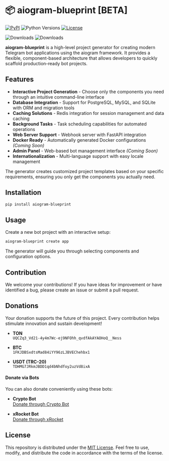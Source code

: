 # 📦 aiogram-blueprint [BETA]

[![PyPI](https://img.shields.io/pypi/v/aiogram-blueprint.svg?color=FFE873&labelColor=3776AB)](https://pypi.python.org/pypi/aiogram-blueprint)
![Python Versions](https://img.shields.io/badge/Python-3.10%20--%203.12-black?color=FFE873&labelColor=3776AB)
[![License](https://img.shields.io/github/license/nessshon/aiogram-blueprint)](LICENSE)

![Downloads](https://pepy.tech/badge/aiogram-blueprint)
![Downloads](https://pepy.tech/badge/aiogram-blueprint/month)

**aiogram-blueprint** is a high-level project generator for creating modern Telegram bot applications using the aiogram
framework. It provides a flexible, component-based architecture that allows developers to quickly scaffold
production-ready bot projects.

## Features

* **Interactive Project Generation** - Choose only the components you need through an intuitive command-line interface
* **Database Integration** - Support for PostgreSQL, MySQL, and SQLite with ORM and migration tools
* **Caching Solutions** - Redis integration for session management and data caching
* **Background Tasks** - Task scheduling capabilities for automated operations
* **Web Server Support** - Webhook server with FastAPI integration
* **Docker Ready** - Automatically generated Docker configurations *(Coming Soon)*
* **Admin Panel** - Web-based bot management interface *(Coming Soon)*
* **Internationalization** - Multi-language support with easy locale management

The generator creates customized project templates based on your specific requirements, ensuring you only get the components you actually need.

## Installation

```bash
pip install aiogram-blueprint
```

## Usage

Create a new bot project with an interactive setup:

```bash
aiogram-blueprint create app
```

The generator will guide you through selecting components and configuration options.

## Contribution

We welcome your contributions! If you have ideas for improvement or have identified a bug, please create an issue or
submit a pull request.

## Donations

Your donation supports the future of this project. Every contribution helps stimulate innovation and sustain
development!

- **TON**  
  `UQCZq3_Vd21-4y4m7Wc-ej9NFOhh_qvdfAkAYAOHoQ__Ness`

- **BTC**  
  `1FKJDBSxdtsMad84iYY96zLJBVEChehbx1`

- **USDT (TRC-20)**  
  `TDHMG7JRkmJBDD1qd4bNhdfoy2uzVd8ixA`

#### Donate via Bots

You can also donate conveniently using these bots:

- **Crypto Bot**  
  [Donate through Crypto Bot](https://t.me/send?start=IVW1cyG3DYqG)

- **xRocket Bot**  
  [Donate through xRocket](https://t.me/xrocket?start=inv_R4llrClZtPjovVe)

## License

This repository is distributed under the [MIT License](LICENSE).
Feel free to use, modify, and distribute the code in accordance with the terms of the license.
